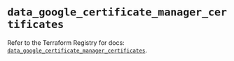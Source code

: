 # `data_google_certificate_manager_certificates`

Refer to the Terraform Registry for docs: [`data_google_certificate_manager_certificates`](https://registry.terraform.io/providers/hashicorp/google-beta/6.2.0/docs/data-sources/google_certificate_manager_certificates).
